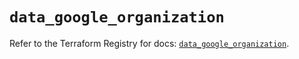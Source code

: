 # `data_google_organization`

Refer to the Terraform Registry for docs: [`data_google_organization`](https://registry.terraform.io/providers/hashicorp/google-beta/6.49.3/docs/data-sources/google_organization).
